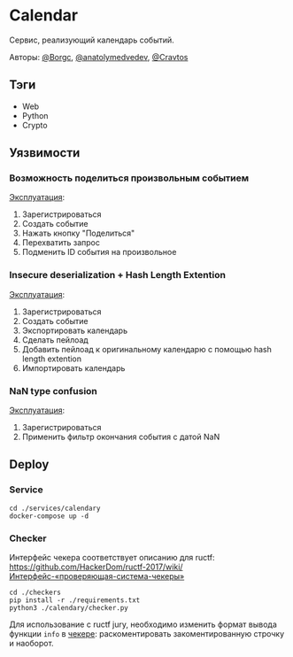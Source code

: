 # Calendar

Сервис, реализующий календарь событий.

Авторы: [@Borgc](https://github.com/Borgc), [@anatolymedvedev](https://github.com/anatolymedvedev), [@Cravtos](https://github.com/Cravtos)

## Тэги
 * Web
 * Python
 * Crypto

## Уязвимости

### Возможность поделиться произвольным событием

[Эксплуатация](exploits/share.py):
1. Зарегистрироваться
2. Создать событие
3. Нажать кнопку "Поделиться"
4. Перехватить запрос
5. Подменить ID события на произвольное

### Insecure deserialization + Hash Length Extention

[Эксплуатация](exploits/deser.py):
1. Зарегистрироваться
2. Создать событие
3. Экспортировать календарь
4. Сделать пейлоад
5. Добавить пейлоад к оригинальному календарю с помощью hash length extention
6. Импортировать календарь

### NaN type confusion

[Эксплуатация](exploits/nan.py):
1. Зарегистрироваться
2. Применить фильтр окончания события с датой NaN

## Deploy

### Service

```
cd ./services/calendary
docker-compose up -d
```

### Checker

Интерфейс чекера соответствует описанию для ructf: https://github.com/HackerDom/ructf-2017/wiki/Интерфейс-«проверяющая-система-чекеры»

```
cd ./checkers
pip install -r ./requirements.txt
python3 ./calendary/checker.py
```

Для использование с ructf jury, необходимо изменить формат вывода функции `info` в [чекере](checkers/calendary/checker.py): раскоментировать закоментированную строчку и наоборот.
